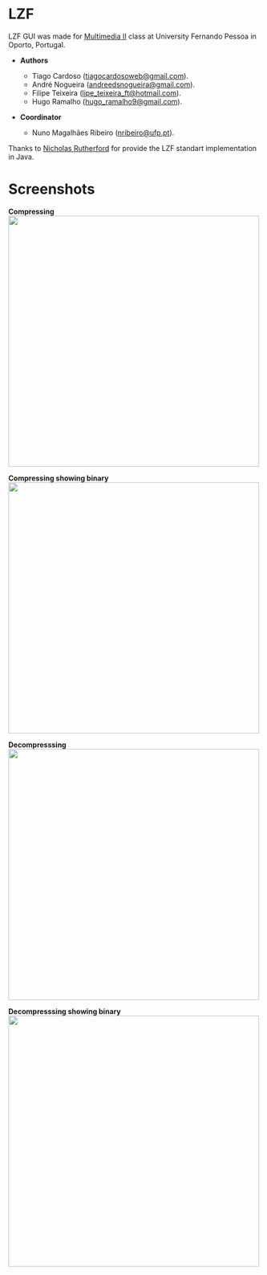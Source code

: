 # LZF

LZF GUI was made for [Multimedia II](http://multimedia.ufp.pt) class at University Fernando Pessoa in Oporto, Portugal.

 - **Authors**
	- Tiago Cardoso (<tiagocardosoweb@gmail.com>).
 	- André Nogueira (<andreedsnogueira@gmail.com>).
	- Filipe Teixeira (<lipe_teixeira_ft@hotmail.com>).
	- Hugo Ramalho (<hugo_ramalho9@gmail.com>).  
	
 - **Coordinator**
	 - Nuno Magalhães Ribeiro (<nribeiro@ufp.pt>).
	  
Thanks to [Nicholas Rutherford](https://github.com/nruth/controldemort/tree/master/voldemort-0.90.1-nruth/src/java/voldemort/store/compress/lzf) for provide the LZF standart implementation in Java.

# Screenshots

**Compressing**  
<img src="https://github.com/tiagocardosoweb/lzf/blob/master/res/screenshots/compress.png" width="500"/>

**Compressing showing binary**  
<img src="https://github.com/tiagocardosoweb/lzf/blob/master/res/screenshots/compress%20binary.png" width="500">

**Decompresssing**  
<img src="https://github.com/tiagocardosoweb/lzf/blob/master/res/screenshots/decompress.png" width="500"/>

**Decompresssing showing binary**  
<img src="https://github.com/tiagocardosoweb/lzf/blob/master/res/screenshots/decompress%20binary.png" width="500"/>

